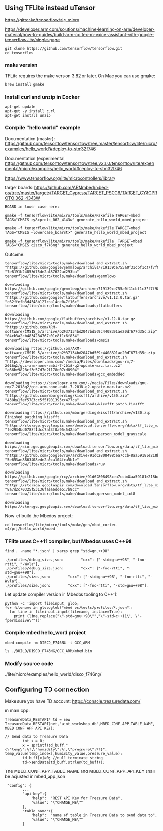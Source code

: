 ## Using TFLite instead uTensor

<https://gitter.im/tensorflow/sig-micro>


<https://developer.arm.com/solutions/machine-learning-on-arm/developer-material/how-to-guides/build-arm-cortex-m-voice-assistant-with-google-tensorflow-lite/single-page>
```
git clone https://github.com/tensorflow/tensorflow.git
cd tensorflow
```

###  make version

TFLite requires the make version 3.82 or later.
On Mac you can use gmake:
```
brew install gmake
```

### Install curl and unzip in Docker
```
apt-get update
apt-get -y install curl
apt-get install unzip
```
### Compile "hello world" example
 Documentation (master):
<https://github.com/tensorflow/tensorflow/tree/master/tensorflow/lite/micro/examples/hello_world/#deploy-to-stm32f746>

 Documentation (experimental)
<https://github.com/tensorflow/tensorflow/tree/v2.1.0/tensorflow/lite/experimental/micro/examples/hello_world#deploy-to-stm32f746>

<https://www.tensorflow.org/lite/microcontrollers/library>

target boards:
<https://github.com/ARMmbed/mbed-os/tree/master/targets/TARGET_Cypress/TARGET_PSOC6/TARGET_CY8CPROTO_062_4343W>

```
BOARD in lower case here:

gmake -f tensorflow/lite/micro/tools/make/Makefile TARGET=mbed TAGS="CMSIS cy8cproto_062_4343w" generate_hello_world_mbed_project

gmake -f tensorflow/lite/micro/tools/make/Makefile TARGET=mbed TAGS="CMSIS <lowercase_boardt>" generate_hello_world_mbed_project

gmake -f tensorflow/lite/micro/tools/make/Makefile  TARGET=mbed TAGS="CMSIS disco_f746ng" generate_hello_world_mbed_project

```
Outcome:
```
tensorflow/lite/micro/tools/make/download_and_extract.sh "https://github.com/google/gemmlowp/archive/719139ce755a0f31cbf1c37f7f98adcc7fc9f425.zip" "7e8191b24853d75de2af87622ad293ba" tensorflow/lite/micro/tools/make/downloads/gemmlowp

downloading https://github.com/google/gemmlowp/archive/719139ce755a0f31cbf1c37f7f98adcc7fc9f425.zip
tensorflow/lite/micro/tools/make/download_and_extract.sh "https://github.com/google/flatbuffers/archive/v1.12.0.tar.gz" "c62ffefb3d4548b127cca14ce047f16c" tensorflow/lite/micro/tools/make/downloads/flatbuffers

downloading https://github.com/google/flatbuffers/archive/v1.12.0.tar.gz
tensorflow/lite/micro/tools/make/download_and_extract.sh "https://github.com/ARM-software/CMSIS_5/archive/b2937134bd2047bd569c4408391ae20d7677d35c.zip" "04cb3a2cb4834284767a01e8f1c6f834" tensorflow/lite/micro/tools/make/downloads/cmsis

downloading https://github.com/ARM-software/CMSIS_5/archive/b2937134bd2047bd569c4408391ae20d7677d35c.zip
tensorflow/lite/micro/tools/make/download_and_extract.sh "https://developer.arm.com/-/media/Files/downloads/gnu-rm/7-2018q2/gcc-arm-none-eabi-7-2018-q2-update-mac.tar.bz2" "a66be9828cf3c57d7d21178e07cd8904" tensorflow/lite/micro/tools/make/downloads/gcc_embedded

downloading https://developer.arm.com/-/media/Files/downloads/gnu-rm/7-2018q2/gcc-arm-none-eabi-7-2018-q2-update-mac.tar.bz2
tensorflow/lite/micro/tools/make/download_and_extract.sh "https://github.com/mborgerding/kissfft/archive/v130.zip" "438ba1fef5783cc5f5f201395cc477ca" tensorflow/lite/micro/tools/make/downloads/kissfft patch_kissfft

downloading https://github.com/mborgerding/kissfft/archive/v130.zip
Finished patching kissfft
tensorflow/lite/micro/tools/make/download_and_extract.sh "https://storage.googleapis.com/download.tensorflow.org/data/tf_lite_micro_person_data_grayscale_2019_11_21.zip" "fe2934bd0788f1dcc7af3f0a954542ab" tensorflow/lite/micro/tools/make/downloads/person_model_grayscale

downloading https://storage.googleapis.com/download.tensorflow.org/data/tf_lite_micro_person_data_grayscale_2019_11_21.zip
tensorflow/lite/micro/tools/make/download_and_extract.sh "https://github.com/google/ruy/archive/91d62808498cea7ccb48aa59181e218b4ad05701.zip" "5e653ae8863408ede2a0ca104fea5b1e" tensorflow/lite/micro/tools/make/downloads/ruy

downloading https://github.com/google/ruy/archive/91d62808498cea7ccb48aa59181e218b4ad05701.zip
tensorflow/lite/micro/tools/make/download_and_extract.sh "https://storage.googleapis.com/download.tensorflow.org/data/tf_lite_micro_person_data_int8_grayscale_2020_01_13.zip" "8a7d2c70325f53136faea6dde517b8cc" tensorflow/lite/micro/tools/make/downloads/person_model_int8

downloading https://storage.googleapis.com/download.tensorflow.org/data/tf_lite_micro_person_data_int8_grayscale_2020_01_13.zip
```
Now let build the Mbedos project:

```
cd tensorflow/lite/micro/tools/make/gen/mbed_cortex-m4/prj/hello_world/mbed
```
### TFlite uses  C++11 compiler, but Mbedos uses C++98

```
find . -name "*.json" | xargs grep "std=gnu++98"

./profiles/debug_size.json:        "cxx": ["-std=gnu++98", "-fno-rtti", "-Wvla"],
./profiles/debug_size.json:        "cxx": ["-fno-rtti", "-std=gnu++98"],
./profiles/size.json:        "cxx": ["-std=gnu++98", "-fno-rtti", "-Wvla"],
./profiles/size.json:        "cxx": ["-fno-rtti", "-std=gnu++98"],
```
Let update compiler version in Mbedos tooling to C++11:
```
python -c 'import fileinput, glob;
for filename in glob.glob("mbed-os/tools/profiles/*.json"):
  for line in fileinput.input(filename, inplace=True):
    print (line.replace("\"-std=gnu++98\"","\"-std=c++11\", \"-fpermissive\""))'

```
### Compile mbed hello_word project
```
mbed compile -m DISCO_F746NG -t GCC_ARM 

ls ./BUILD/DISCO_F746NG/GCC_ARM/mbed.bin 
```
### Modify source code 

./lite/micro/examples/hello_world/disco_f746ng/

## Configuring TD connection
Make sure you have TD account: https://console.treasuredata.com/

in main.cpp:
```
TreasureData_RESTAPI* td = new TreasureData_RESTAPI(net,"aiot_workshop_db",MBED_CONF_APP_TABLE_NAME, MBED_CONF_APP_API_KEY);

// Send data to Treasure Data
        int x = 0;
        x = sprintf(td_buff,"{\"temp\":%f,\"humidity\":%f,\"pressure\":%f}", temp_value[temp_index],humidity_value,pressure_value);
        td_buff[x]=0; //null terminate string
        td->sendData(td_buff,strlen(td_buff));
```
The MBED_CONF_APP_TABLE_NAME and MBED_CONF_APP_API_KEY shall be adjusted
in mbed_app.json
```
 "config": {
        ...
        "api-key":{
            "help":  "REST API Key for Treasure Data",
            "value": "\"CHANGE_ME\""
        },
        "table-name":{
            "help":  "name of table in Treasure Data to send data to",
            "value": "\"CHANGE_ME\""
        }
```

